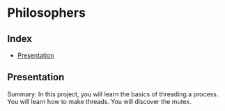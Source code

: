 # Philosophers

## Index

* [Presentation](#Presentation)

## Presentation

Summary: In this project, you will learn the basics of threading a process. You will learn how to make threads. You will discover the mutex.